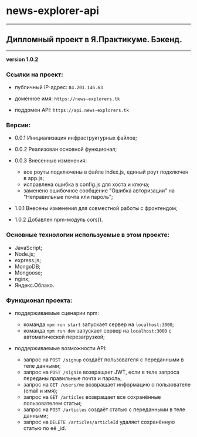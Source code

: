 # news-explorer-api
______________________

## Дипломный проект в Я.Практикуме. Бэкенд.
______________________

__version 1.0.2__

### Ссылки на проект:

- публичный IP-адрес: `84.201.146.63`

- доменное имя: `https://news-explorers.tk`
- поддомен API: `https://api.news-explorers.tk`

### Версии:

- 0.0.1 Инициализация инфраструктурных файлов;
- 0.0.2 Реализован основной функционал;
- 0.0.3 Внесенные изменения:
    * все роуты подключены в файле index.js, единый роут подключен в app.js;
    * исправлена ошибка в config.js для хоста и ключа;
    * заменено ошибочное сообщение "Ошибка авторизации" на "Неправильные почта или пароль";

- 1.0.1 Внесены изменения для совместной работы с фронтендом;
- 1.0.2 Добавлен npm-модуль cors().

### Основные технологии используемые в этом проекте:

- JavaScript;
- Node.js;
- express.js;
- MongoDB;
- Mongoose;
- nginx;
- Яндекс.Облако.

### Функционал проекта:

- поддерживаемые сценарии npm:
    * команда `npm run start` запускает сервер на `localhost:3000`;
    * команда `npm run dev` запускает сервер на `localhost:3000` с автоматической перезагрузкой;

- поддерживаемые возможности API:
    * запрос на `POST /signup` создаёт пользователя с переданными в теле данными;
    * запрос на `POST /signin` возвращает JWT, если в теле запроса переданы правильные почта и пароль;
    * запрос на `GET /users/me` возвращает информацию о пользователе (email и имя);
    * запрос на `GET /articles` возвращает все сохранённые пользователем статьи;
    * запрос на `POST /articles` создаёт статью с переданными в теле данными;
    * запрос на `DELETE /articles/articleId` удаляет сохранённую статью по её _id.
